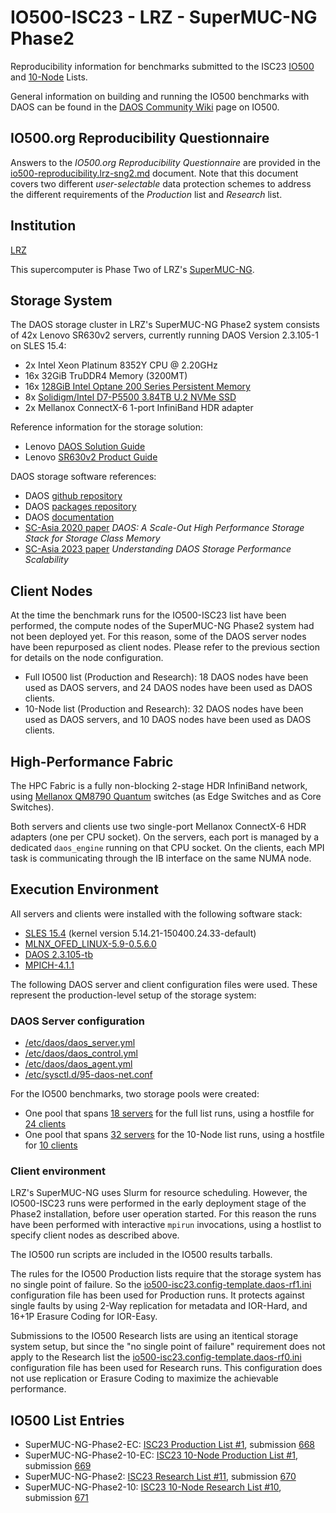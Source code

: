 # IO500-ISC23 - LRZ - SuperMUC-NG Phase2

Reproducibility information for benchmarks submitted to the ISC23
[IO500](https://io500.org/list/isc23/io500) and
[10-Node](https://io500.org/list/isc23/ten) Lists.

General information on building and running the IO500 benchmarks with DAOS can be found in the
[DAOS Community Wiki](https://daosio.atlassian.net/wiki/spaces/DC/pages/11167301633/IO-500+SC22)
page on IO500.


## IO500.org Reproducibility Questionnaire

Answers to the _IO500.org Reproducibility Questionnaire_ are provided in the
[io500-reproducibility.lrz-sng2.md](io500-reproducibility.lrz-sng2.md) document.
Note that this document covers two different _user-selectable_ data protection schemes
to address the different requirements of the _Production_ list and _Research_ list.

## Institution

[LRZ](https://www.lrz.de/)

This supercomputer is Phase Two of LRZ's
[SuperMUC-NG](https://doku.lrz.de/pages/viewpage.action?pageId=64815239).


## Storage System

The DAOS storage cluster in LRZ's SuperMUC-NG Phase2 system consists of
42x Lenovo SR630v2 servers, currently running DAOS Version 2.3.105-1 on SLES 15.4:

* 2x Intel Xeon Platinum 8352Y CPU @ 2.20GHz
* 16x 32GiB TruDDR4 Memory (3200MT)
* 16x [128GiB Intel Optane 200 Series Persistent Memory](https://ark.intel.com/content/www/us/en/ark/products/series/203877/intel-optane-persistent-memory-200-series.html)
* 8x [Solidigm/Intel D7-P5500 3.84TB U.2 NVMe SSD](https://www.solidigm.com/content/dam/solidigm/en/site/products/data-center/d7/p5510/documents/d7-p5510-series-product-brief.pdf)
* 2x Mellanox ConnectX-6 1-port InfiniBand HDR adapter

Reference information for the storage solution:

* Lenovo [DAOS Solution Guide](https://lenovopress.lenovo.com/lp1421-designing-daos-storage-solutions-with-sr630-v2)
* Lenovo [SR630v2 Product Guide](https://lenovopress.lenovo.com/lp1391-thinksystem-sr630-v2-server)

DAOS storage software references:

* DAOS [github repository](https://github.com/daos-stack/daos)
* DAOS [packages repository](https://packages.daos.io/)
* DAOS [documentation](https://docs.daos.io/)
* [SC-Asia 2020 paper](https://doi.org/10.1007/978-3-030-48842-0_3)
  _DAOS: A Scale-Out High Performance Storage Stack for Storage Class Memory_
* [SC-Asia 2023 paper](https://doi.org/10.1145/3581576.3581577)
  _Understanding DAOS Storage Performance Scalability_


## Client Nodes

At the time the benchmark runs for the IO500-ISC23 list have been performed,
the compute nodes of the SuperMUC-NG Phase2 system had not been deployed yet.
For this reason, some of the DAOS server nodes have been repurposed as client nodes.
Please refer to the previous section for details on the node configuration.

* Full IO500 list (Production and Research): 18 DAOS nodes have been used as DAOS servers, and 24 DAOS nodes have been used as DAOS clients.
* 10-Node list (Production and Research): 32 DAOS nodes have been used as DAOS servers, and 10 DAOS nodes have been used as DAOS clients.


## High-Performance Fabric

The HPC Fabric is a fully non-blocking 2-stage HDR InfiniBand network, using
[Mellanox QM8790 Quantum](https://network.nvidia.com/related-docs/prod_ib_switch_systems/PB_QM8790.pdf)
switches (as Edge Switches and as Core Switches).

Both servers and clients use two single-port Mellanox ConnectX-6 HDR adapters (one per CPU socket).
On the servers, each port is managed by a dedicated `daos_engine` running on that CPU socket.
On the clients, each MPI task is communicating through the IB interface on the same NUMA node.


## Execution Environment

All servers and clients were installed with the following software stack:

* [SLES 15.4](https://www.suse.com/releasenotes/x86_64/SUSE-SLES/15-SP4/) (kernel version 5.14.21-150400.24.33-default)
* [MLNX\_OFED\_LINUX-5.9-0.5.6.0](https://docs.nvidia.com/networking/display/MLNXOFEDv590560/Release+Notes)
* [DAOS 2.3.105-tb](https://github.com/daos-stack/daos/releases/tag/v2.3.105-tb)
* [MPICH-4.1.1](https://www.mpich.org/downloads/)

The following DAOS server and client configuration files were used.
These represent the production-level setup of the storage system:

### DAOS Server configuration

* [/etc/daos/daos\_server.yml](daos_server.yml)
* [/etc/daos/daos\_control.yml](daos_control.yml)
* [/etc/daos/daos\_agent.yml](daos_agent.yml)
* [/etc/sysctl.d/95-daos-net.conf](95-daos-net.conf)

For the IO500 benchmarks, two storage pools were created:

* One pool that spans  [18 servers](create-pool-18srv.sh) for the full list runs,
  using a hostfile for [24 clients](machinefile.24cli-112)
* One pool that spans  [32 servers](create-pool-32srv.sh) for the 10-Node list runs,
  using a hostfile for [10 clients](machinefile.10cli-112)

### Client environment

LRZ's SuperMUC-NG uses Slurm for resource scheduling. However, the IO500-ISC23 runs were performed in the early
deployment stage of the Phase2 installation, before user operation started. For this reason the runs have been
performed with interactive `mpirun` invocations, using a hostlist to specify client nodes as described above.

The IO500 run scripts are included in the IO500 results tarballs.

The rules for the IO500 Production lists require that the storage system has no single point of failure.
So the [io500-isc23.config-template.daos-rf1.ini](io500-isc23.config-template.daos-rf1.ini)
configuration file has been used for Production runs.
It protects against single faults by using 2-Way replication
for metadata and IOR-Hard, and 16+1P Erasure Coding for IOR-Easy.

Submissions to the IO500 Research lists are using an itentical storage system setup,
but since the "no single point of failure" requirement does not apply to the Research list
the [io500-isc23.config-template.daos-rf0.ini](io500-isc23.config-template.daos-rf0.ini)
configuration file has been used for Research runs. This configuration does not use replication
or Erasure Coding to maximize the achievable performance.


## IO500 List Entries

* SuperMUC-NG-Phase2-EC:    [ISC23         Production List  #1](https://io500.org/list/isc23/io500),
  submission [668](https://io500.org/submissions/view/668)
* SuperMUC-NG-Phase2-10-EC: [ISC23 10-Node Production List  #1](https://io500.org/list/isc23/ten),
  submission [669](https://io500.org/submissions/view/669)
* SuperMUC-NG-Phase2:       [ISC23         Research   List #11](https://io500.org/list/isc23/production),
  submission [670](https://io500.org/submissions/view/670)
* SuperMUC-NG-Phase2-10:    [ISC23 10-Node Research   List #10](https://io500.org/list/isc23/ten-production),
  submission [671](https://io500.org/submissions/view/671)


